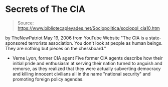 # Secrets of The CIA

> Source: https://www.bibliotecapleyades.net/Sociopolitica/sociopol_cia10.htm

by
TheNewPatriot
May 19, 2006
from
YouTube Website
"The CIA is a state-sponsored terrorists
association. You don't look at people as human beings. They are
nothing but pieces on the chessboard."
- Verne Lyon, former CIA agent
Five former CIA agents describe how their
initial pride and enthusiasm at serving their nation turned to anguish and
remorse, as they realized that they were actually subverting democracy and
killing innocent civilians all in the name "national security" and promoting
foreign policy agendas.

